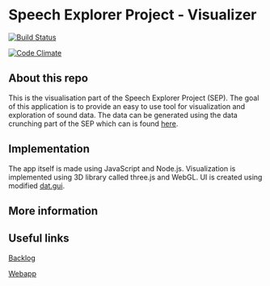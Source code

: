 # Speech Explorer Project - Visualizer
[![Build Status](https://travis-ci.org/SSGL-SEP/speech_explorer.svg?branch=master)](https://travis-ci.org/SSGL-SEP/speech_explorer)

[![Code Climate](https://codeclimate.com/github/SSGL-SEP/speech_explorer/badges/gpa.svg)](https://codeclimate.com/github/SSGL-SEP/speech_explorer)

## About this repo
This is the visualisation part of the Speech Explorer Project (SEP). The goal of this application is to provide an easy to use tool for visualization and exploration of sound data. The data can be generated using the data crunching part of the SEP which can is found [here](https://github.com/SSGL-SEP/t-sne_cruncher).

## Implementation
The app itself is made using JavaScript and Node.js. Visualization is implemented using 3D library called three.js and WebGL. UI is created using modified [dat.gui](https://github.com/SSGL-SEP/dat.gui).

## More information

## Useful links

[Backlog](https://docs.google.com/spreadsheets/d/1ymxGEUkiBp-F-TVGKn5wfZPsP5So2Wu29JjmtrXWkBY/edit#gid=1)

[Webapp](https://ssgl-sep.herokuapp.com/) 
